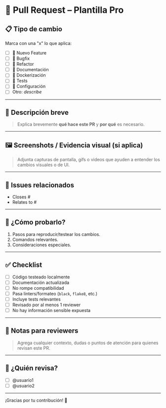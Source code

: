 # 🚀 Pull Request – Plantilla Pro

## 📋 Tipo de cambio

Marca con una "x" lo que aplica:

- [ ] 🚀 Nuevo Feature
- [ ] 🐞 Bugfix
- [ ] 🧹 Refactor
- [ ] 📝 Documentación
- [ ] 🐳 Dockerización
- [ ] 🧪 Tests
- [ ] 🔧 Configuración
- [ ] Otro: _describe_

---

## 📝 Descripción breve

> Explica brevemente **qué hace este PR** y **por qué** es necesario.

---

## 🖼️ Screenshots / Evidencia visual (si aplica)

> Adjunta capturas de pantalla, gifs o videos que ayuden a entender los cambios visuales o de UI.

---

## 🔗 Issues relacionados

- Closes #
- Relates to #

---

## 🧪 ¿Cómo probarlo?

1. Pasos para reproducir/testear los cambios.
2. Comandos relevantes.
3. Consideraciones especiales.

---

## ✅ Checklist

- [ ] Código testeado localmente
- [ ] Documentación actualizada
- [ ] No rompe compatibilidad
- [ ] Pasa linters/formateo (`black`, `flake8`, etc.)
- [ ] Incluye tests relevantes
- [ ] Revisado por al menos 1 reviewer
- [ ] No hay información sensible expuesta

---

## 👀 Notas para reviewers

> Agrega cualquier contexto, dudas o puntos de atención para quienes revisan este PR.

---

## 🤝 ¿Quién revisa?

- [ ] @usuario1
- [ ] @usuario2

---

¡Gracias por tu contribución! 🙌
